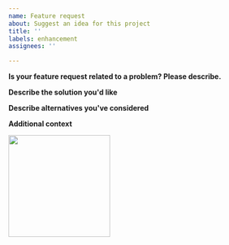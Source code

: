 ```yaml
---
name: Feature request
about: Suggest an idea for this project
title: ''
labels: enhancement
assignees: ''

---
```


**Is your feature request related to a problem? Please describe.**
<!--
A clear and concise description of what the problem is. Ex. I'm always frustrated when [...]
-->

**Describe the solution you'd like**
<!--
A clear and concise description of what you want to happen.
-->

**Describe alternatives you've considered**
<!--
A clear and concise description of any alternative solutions or features you've considered.
-->

**Additional context**
<!--
Add any other context or screenshots about the feature request here.
-->

<p float="left">
  <img src="이미지 삽입시 여기에 링크 넣기" width="200" />
</p>
